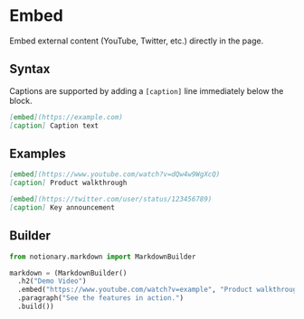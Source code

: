 # Embed

Embed external content (YouTube, Twitter, etc.) directly in the page.

## Syntax

Captions are supported by adding a `[caption]` line immediately below the block.

```markdown
[embed](https://example.com)
[caption] Caption text
```

## Examples

```markdown
[embed](https://www.youtube.com/watch?v=dQw4w9WgXcQ)
[caption] Product walkthrough

[embed](https://twitter.com/user/status/123456789)
[caption] Key announcement
```

## Builder

```python
from notionary.markdown import MarkdownBuilder

markdown = (MarkdownBuilder()
  .h2("Demo Video")
  .embed("https://www.youtube.com/watch?v=example", "Product walkthrough")
  .paragraph("See the features in action.")
  .build())
```
